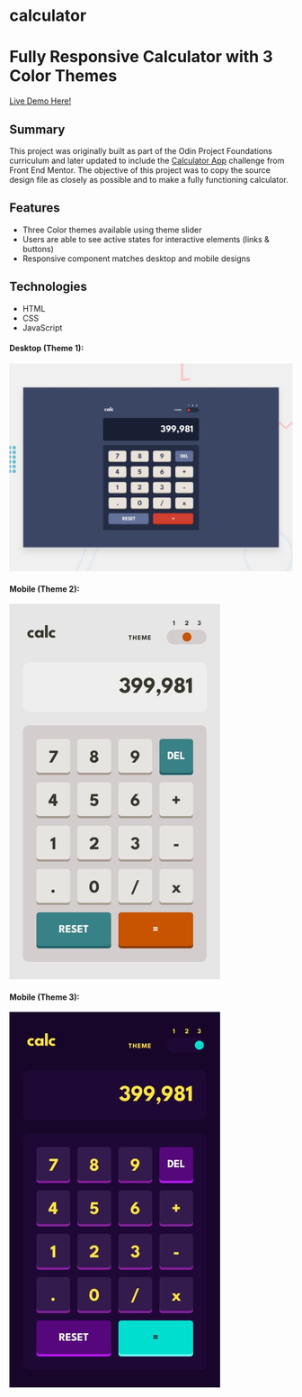 # calculator

# Fully Responsive Calculator with 3 Color Themes

[Live Demo Here!](https://zflegle3.github.io/calculator/)

## Summary

This project was originally built as part of the Odin Project Foundations curriculum and later updated to include the [Calculator App](https://www.frontendmentor.io/challenges/calculator-app-9lteq5N29) challenge from Front End Mentor. The objective of this project was to copy the source design file as closely as possible and to make a fully functioning calculator.

## Features 
* Three Color themes available using theme slider
* Users are able to see active states for interactive elements (links & buttons)
* Responsive component matches desktop and mobile designs 


## Technologies
* HTML
* CSS
* JavaScript

#### Desktop (Theme 1):
![demo image](https://github.com/zflegle3/calculator/blob/main/design/desktop-preview.jpg)

#### Mobile (Theme 2):
![demo image](https://raw.githubusercontent.com/zflegle3/calculator/main/design/mobile-design-theme-2.jpg)

#### Mobile (Theme 3):
![demo image](https://raw.githubusercontent.com/zflegle3/calculator/main/design/mobile-design-theme-3.jpg)


